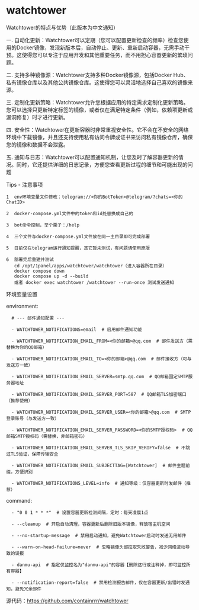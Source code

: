 # watchtower
Watchtower的特点与优势（此版本为中文通知）

一.   自动化更新：Watchtower可以定期（您可以配置更新检查的频率）检查您使用的Docker镜像，发现新版本后，自动停止、更新、重新启动容器，无需手动干预。这使得您可以专注于应用开发和其他重要任务，而不用担心容器更新的繁琐问题。

二.   支持多种镜像源：Watchtower支持多种Docker镜像源，包括Docker Hub、私有镜像仓库以及其他公共镜像仓库。这使得您可以灵活地选择自己喜欢的镜像来源。

三.   定制化更新策略：Watchtower允许您根据应用的特定需求定制化更新策略。您可以选择只更新特定标签的镜像，或者仅在满足特定条件（例如，依赖项更新或漏洞修复）时才进行更新。

四.   安全性：Watchtower在更新容器时非常重视安全性。它不会在不安全的网络环境中下载镜像，并且还支持使用私有访问令牌或证书来访问私有镜像仓库，确保您的镜像和数据不会泄露。

五.   通知与日志：Watchtower可以配置通知机制，让您及时了解容器更新的情况。同时，它还提供详细的日志记录，方便您查看更新过程的细节和可能出现的问题

Tips - 注意事项

    1  env环境变量文件修改：telegram://<你的BotToken>@telegram/?chats=<你的ChatID>

    2  docker-compose.yml文件中的token和id处替换成自己的
   
    3  bot命令控制，举个栗子：/help
   
    4  三个文件与docker-compose.yml文件放在同一主目录即可完成部署

    5  目前仅在telegram运行通知提醒，其它暂未测试，有问题请使用原版

    6  部署完后重建并测试
       cd /opt/1panel/apps/watchtower/watchtower（进入容器所在目录）
       docker compose down
       docker compose up -d --build
       或者 docker exec watchtower /watchtower --run-once 测试发送通知
环境变量设置

environment:
      
      # --- 邮件通知配置 ---

      - WATCHTOWER_NOTIFICATIONS=email  # 启用邮件通知功能
      
      - WATCHTOWER_NOTIFICATION_EMAIL_FROM=<你的邮箱>@qq.com  # 邮件发送方（需替换为你的QQ邮箱）
      
      - WATCHTOWER_NOTIFICATION_EMAIL_TO=<你的邮箱>@qq.com  # 邮件接收方（可与发送方一致）
      
      - WATCHTOWER_NOTIFICATION_EMAIL_SERVER=smtp.qq.com  # QQ邮箱固定SMTP服务器地址
      
      - WATCHTOWER_NOTIFICATION_EMAIL_SERVER_PORT=587  # QQ邮箱TLS加密端口（推荐使用）
      
      - WATCHTOWER_NOTIFICATION_EMAIL_SERVER_USER=<你的邮箱>@qq.com  # SMTP登录账号（与发送方一致）
      
      - WATCHTOWER_NOTIFICATION_EMAIL_SERVER_PASSWORD=<你的SMTP授权码>  # QQ邮箱SMTP授权码（需替换，非邮箱密码）
      
      - WATCHTOWER_NOTIFICATION_EMAIL_SERVER_TLS_SKIP_VERIFY=false  # 不跳过TLS验证，保障传输安全
      
      - WATCHTOWER_NOTIFICATION_EMAIL_SUBJECTTAG=[Watchtower]  # 邮件主题前缀，方便识别
      
      - WATCHTOWER_NOTIFICATIONS_LEVEL=info  # 通知等级：仅容器更新时发邮件（推荐）

command:

      - "0 0 1 * * *"  # 设置容器更新检测间隔，定时：每天凌晨1点
      
      - --cleanup  # 开启自动清理，容器更新后删除旧版本镜像，释放宿主机空间
      
      - --no-startup-message  # 禁用启动通知，避免Watchtower启动时发送无用邮件
      
      - --warn-on-head-failure=never  # 忽略镜像头部拉取失败警告，减少网络波动导致的误报
      
      - danmu-api  # 指定仅监控名为"danmu-api"的容器【删除这行或注释掉，即可监控所有容器】
      
      - --notification-report=false  # 禁用检测报告邮件，仅在容器更新/出错时发通知，避免冗余邮件

源代码：https://github.com/containrrr/watchtower
